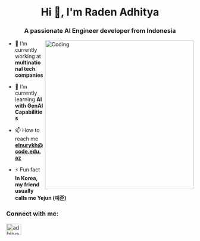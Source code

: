 <h1 align="center">Hi 👋, I'm Raden Adhitya</h1>
<h3 align="center">A passionate AI Engineer developer from Indonesia</h3>
<img align="right" alt="Coding" width="400" src="https://miro.medium.com/max/1360/1*nWQ_U5NKEfNeGCTfh_2-Mw.gif">

- 🔭 I’m currently working at **multinational tech companies**

- 🌱 I’m currently learning **AI with GenAI Capabilities**

- 📫 How to reach me **elnurykh@code.edu.az**

- ⚡ Fun fact **In Korea, my friend usually calls me Yejun (예준)**

<h3 align="left">Connect with me:</h3>
<p align="left">
<a href="https://linkedin.com/in/adhityaraar" target="blank"><img align="center" src="https://raw.githubusercontent.com/rahuldkjain/github-profile-readme-generator/master/src/images/icons/Social/linked-in-alt.svg" alt="adhityaraar" height="30" width="40" /></a>
</p>

